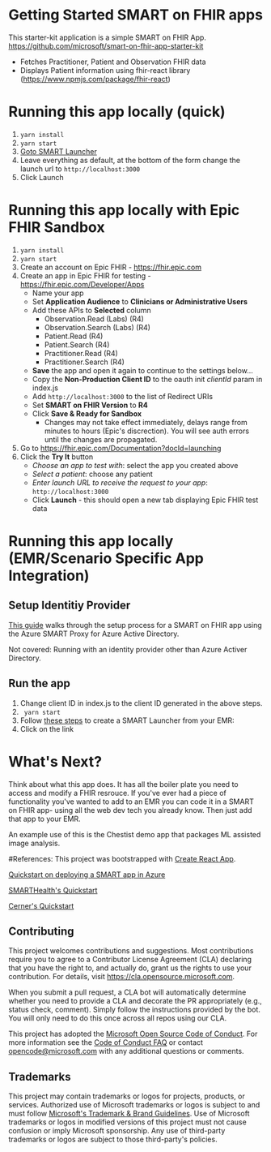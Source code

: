 # Getting Started SMART on FHIR apps
This starter-kit application is a simple SMART on FHIR App.
https://github.com/microsoft/smart-on-fhir-app-starter-kit

* Fetches Practitioner, Patient and Observation FHIR data
* Displays Patient information using fhir-react library (https://www.npmjs.com/package/fhir-react)

# Running this app locally (quick)
1. ``` yarn install ```
2. ``` yarn start ```
3. [Goto SMART Launcher](https://launch.smarthealthit.org/)
4. Leave everything as default, at the bottom of the form change the launch url to ```http://localhost:3000```
5. Click Launch

# Running this app locally with Epic FHIR Sandbox
1. ``` yarn install ```
2. ``` yarn start ```
3. Create an account on Epic FHIR - https://fhir.epic.com
4. Create an app in Epic FHIR for testing - https://fhir.epic.com/Developer/Apps
   - Name your app
   - Set **Application Audience** to **Clinicians or Administrative Users**
   - Add these APIs to **Selected** column
     - Observation.Read (Labs) (R4)
     - Observation.Search (Labs) (R4)
     - Patient.Read (R4)
     - Patient.Search (R4)
     - Practitioner.Read (R4)
     - Practitioner.Search (R4)
   - **Save** the app and open it again to continue to the settings below...
   - Copy the **Non-Production Client ID** to the oauth init *clientId* param in index.js
   - Add ```http://localhost:3000``` to the list of Redirect URIs
   - Set **SMART on FHIR Version** to **R4**
   - Click **Save & Ready for Sandbox**
     - Changes may not take effect immediately, delays range from minutes to hours (Epic's discrection). You will see auth errors until the changes are propagated.
5. Go to https://fhir.epic.com/Documentation?docId=launching
6. Click the **Try It** button
   - *Choose an app to test with*: select the app you created above
   - *Select a patient*: choose any patient
   - *Enter launch URL to receive the request to your app*: ```http://localhost:3000```
   - Click **Launch** - this should open a new tab displaying Epic FHIR test data

# Running this app locally (EMR/Scenario Specific App Integration)

## Setup Identitiy Provider
[This guide](https://docs.microsoft.com/en-us/azure/healthcare-apis/azure-api-for-fhir/use-smart-on-fhir-proxy) walks through the setup process for a SMART on FHIR app using the Azure SMART Proxy for Azure Active Directory.

Not covered: Running with an identity provider other than Azure Activer Directory.

## Run the app
1. Change client ID in index.js to the client ID generated in the above steps.
2. ``` yarn start```
3. Follow [these steps](https://techcommunity.microsoft.com/t5/healthcare-and-life-sciences/launching-a-smart-app-demystified/ba-p/2779729) to create a SMART Launcher from your EMR: 
4. Click on the link



# What's Next?
Think about what this app does.  It has all the boiler plate you need to access and modify a FHIR resrouce.
If you've ever had a piece of functionality you've wanted to add to an EMR you can code it in a SMART on FHIR app- using all the web dev tech you already know. Then just add that app to your EMR.

An example use of this is the Chestist demo app that packages ML assisted image analysis.


#References:
This project was bootstrapped with [Create React App](https://github.com/facebook/create-react-app).

[Quickstart on deploying a SMART app in Azure](https://docs.microsoft.com/en-us/azure/healthcare-apis/azure-api-for-fhir/use-smart-on-fhir-proxy)

[SMARTHealth's Quickstart](https://docs.smarthealthit.org/)

[Cerner's Quickstart](https://engineering.cerner.com/smart-on-fhir-tutorial/)


## Contributing

This project welcomes contributions and suggestions.  Most contributions require you to agree to a
Contributor License Agreement (CLA) declaring that you have the right to, and actually do, grant us
the rights to use your contribution. For details, visit https://cla.opensource.microsoft.com.

When you submit a pull request, a CLA bot will automatically determine whether you need to provide
a CLA and decorate the PR appropriately (e.g., status check, comment). Simply follow the instructions
provided by the bot. You will only need to do this once across all repos using our CLA.

This project has adopted the [Microsoft Open Source Code of Conduct](https://opensource.microsoft.com/codeofconduct/).
For more information see the [Code of Conduct FAQ](https://opensource.microsoft.com/codeofconduct/faq/) or
contact [opencode@microsoft.com](mailto:opencode@microsoft.com) with any additional questions or comments.

## Trademarks

This project may contain trademarks or logos for projects, products, or services. Authorized use of Microsoft 
trademarks or logos is subject to and must follow 
[Microsoft's Trademark & Brand Guidelines](https://www.microsoft.com/en-us/legal/intellectualproperty/trademarks/usage/general).
Use of Microsoft trademarks or logos in modified versions of this project must not cause confusion or imply Microsoft sponsorship.
Any use of third-party trademarks or logos are subject to those third-party's policies.
